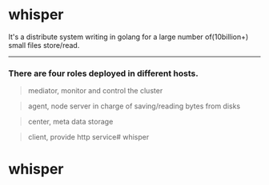 whisper
============

It's a distribute system writing in golang for a large number of(10billion+) small files store/read.

------------------
### There are four roles deployed in different hosts.

> mediator, monitor and control the cluster

> agent, node server in charge of saving/reading bytes from disks

> center, meta data storage

> client, provide http service# whisper
# whisper
